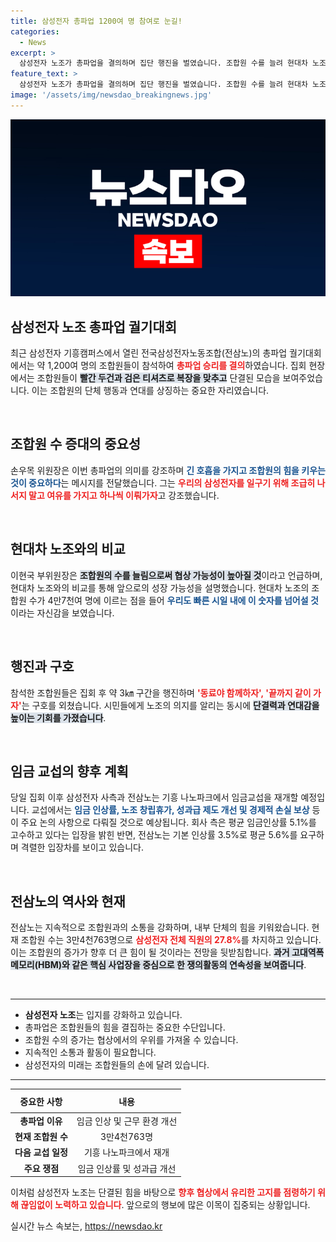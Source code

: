 ```yaml
---
title: 삼성전자 총파업 1200여 명 참여로 눈길!
categories:
  - News
excerpt: >
  삼성전자 노조가 총파업을 결의하며 집단 행진을 벌였습니다. 조합원 수를 늘려 현대차 노조를 넘어설 계획도 밝혔습니다. 내일 임금 교섭에서 치열한 대립이 예상되는 가운데, 조합원들은 우리의 삼성전자를 만들자는 메시지를 전했습니다.
feature_text: >
  삼성전자 노조가 총파업을 결의하며 집단 행진을 벌였습니다. 조합원 수를 늘려 현대차 노조를 넘어설 계획도 밝혔습니다. 내일 임금 교섭에서 치열한 대립이 예상되는 가운데, 조합원들은 우리의 삼성전자를 만들자는 메시지를 전했습니다.
image: '/assets/img/newsdao_breakingnews.jpg'
---
```


<p><img src="/assets/img/newsdao_breakingnews.jpg" alt="implanttips 속보" /></p>

<h2 data-ke-size="size26">삼성전자 노조 총파업 궐기대회</h2>

<p data-ke-size="size16">최근 삼성전자 기흥캠퍼스에서 열린 전국삼성전자노동조합(전삼노)의 총파업 궐기대회에서는 약 1,200여 명의 조합원들이 참석하여 <b><span style="color: #ee2323;">총파업 승리를 결의</span></b>하였습니다. 집회 현장에서는 조합원들이 <b><span style="background-color: #21538527;">빨간 두건과 검은 티셔츠로 복장을 맞추고</span></b> 단결된 모습을 보여주었습니다. 이는 조합원의 단체 행동과 연대를 상징하는 중요한 자리였습니다.</p>

<p data-ke-size="size16">&nbsp;</p>

<h2 data-ke-size="size26">조합원 수 증대의 중요성</h2>

<p data-ke-size="size16">손우목 위원장은 이번 총파업의 의미를 강조하며 <b><span style="color: #1a5490;">긴 호흡을 가지고 조합원의 힘을 키우는 것이 중요하다</span></b>는 메시지를 전달했습니다. 그는 <b><span style="color: #ee2323;">우리의 삼성전자를 일구기 위해 조급히 나서지 말고 여유를 가지고 하나씩 이뤄가자</span></b>고 강조했습니다.</p>

<p data-ke-size="size16">&nbsp;</p>

<h2 data-ke-size="size26">현대차 노조와의 비교</h2>

<p data-ke-size="size16">이현국 부위원장은 <b><span style="background-color: #21538527;">조합원의 수를 늘림으로써 협상 가능성이 높아질 것</span></b>이라고 언급하며, 현대차 노조와의 비교를 통해 앞으로의 성장 가능성을 설명했습니다. 현대차 노조의 조합원 수가 4만7천여 명에 이르는 점을 들어 <b><span style="color: #1a5490;">우리도 빠른 시일 내에 이 숫자를 넘어설 것</span></b>이라는 자신감을 보였습니다.</p>

<p data-ke-size="size16">&nbsp;</p>

<h2 data-ke-size="size26">행진과 구호</h2>

<p data-ke-size="size16">참석한 조합원들은 집회 후 약 3㎞ 구간을 행진하며 <b><span style="color: #ee2323;">'동료야 함께하자', '끝까지 같이 가자'</span></b>는 구호를 외쳤습니다. 시민들에게 노조의 의지를 알리는 동시에 <b><span style="background-color: #21538527;">단결력과 연대감을 높이는 기회를 가졌습니다</span></b>.</p>

<p data-ke-size="size16">&nbsp;</p>

<h2 data-ke-size="size26">임금 교섭의 향후 계획</h2>

<p data-ke-size="size16">당일 집회 이후 삼성전자 사측과 전삼노는 기흥 나노파크에서 임금교섭을 재개할 예정입니다. 교섭에서는 <b><span style="color: #1a5490;">임금 인상률, 노조 창립휴가, 성과급 제도 개선 및 경제적 손실 보상</span></b> 등이 주요 논의 사항으로 다뤄질 것으로 예상됩니다. 회사 측은 평균 임금인상률 5.1%를 고수하고 있다는 입장을 밝힌 반면, 전삼노는 기본 인상률 3.5%로 평균 5.6%를 요구하며 격렬한 입장차를 보이고 있습니다.</p>

<p data-ke-size="size16">&nbsp;</p>

<h2 data-ke-size="size26">전삼노의 역사와 현재</h2>

<p data-ke-size="size16">전삼노는 지속적으로 조합원과의 소통을 강화하며, 내부 단체의 힘을 키워왔습니다. 현재 조합원 수는 3만4천763명으로 <b><span style="color: #ee2323;">삼성전자 전체 직원의 27.8%</span></b>를 차지하고 있습니다. 이는 조합원의 증가가 향후 더 큰 힘이 될 것이라는 전망을 뒷받침합니다. <b><span style="background-color: #21538527;">과거 고대역폭 메모리(HBM)와 같은 핵심 사업장을 중심으로 한 쟁의활동의 연속성을 보여줍니다</span></b>.</p>

<p data-ke-size="size16">&nbsp;</p>

<hr />

<ul>
    <li><b>삼성전자 노조</b>는 입지를 강화하고 있습니다.</li>
    <li>총파업은 조합원들의 힘을 결집하는 중요한 수단입니다.</li>
    <li>조합원 수의 증가는 협상에서의 우위를 가져올 수 있습니다.</li>
    <li>지속적인 소통과 활동이 필요합니다.</li>
    <li>삼성전자의 미래는 조합원들의 손에 달려 있습니다.</li>
</ul>

<hr />

<table style="width: 100%; border-collapse: collapse;">
    <thead>
        <tr>
            <th style="text-align: center; height: 30px;"><b>중요한 사항</b></th>
            <th style="text-align: center; height: 30px;"><b>내용</b></th>
        </tr>
    </thead>
    <tbody>
        <tr>
            <td style="text-align: center; height: 17px;"><b>총파업 이유</b></td>
            <td style="text-align: center; height: 17px;">임금 인상 및 근무 환경 개선</td>
        </tr>
        <tr>
            <td style="text-align: center; height: 17px;"><b>현재 조합원 수</b></td>
            <td style="text-align: center; height: 17px;">3만4천763명</td>
        </tr>
        <tr>
            <td style="text-align: center; height: 17px;"><b>다음 교섭 일정</b></td>
            <td style="text-align: center; height: 17px;">기흥 나노파크에서 재개</td>
        </tr>
        <tr>
            <td style="text-align: center; height: 17px;"><b>주요 쟁점</b></td>
            <td style="text-align: center; height: 17px;">임금 인상률 및 성과급 개선</td>
        </tr>
    </tbody>
</table>

<p data-ke-size="size16">이처럼 삼성전자 노조는 단결된 힘을 바탕으로 <b><span style="color: #ee2323;">향후 협상에서 유리한 고지를 점령하기 위해 끊임없이 노력하고 있습니다</span></b>. 앞으로의 행보에 많은 이목이 집중되는 상황입니다.</p>
실시간 뉴스 속보는, <a href="https://newsdao.kr" rel="dofollow">https://newsdao.kr</a>



